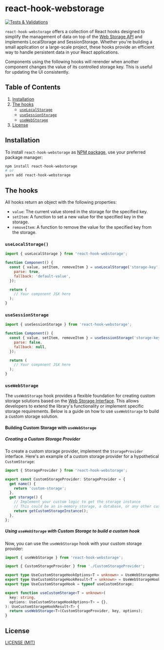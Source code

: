 # react-hook-webstorage

[![Tests & Validations](https://github.com/schorfES/react-hook-webstorage/actions/workflows/ci.yml/badge.svg)](https://github.com/schorfES/react-hook-webstorage/actions/workflows/ci.yml)

`react-hook-webstorage` offers a collection of React hooks designed to simplify the management of data on top of the [Web Storage API](https://developer.mozilla.org/en-US/docs/Web/API/Web_Storage_API) and implements LocalStorage and SessionStorage. Whether you're building a small application or a large-scale project, these hooks provide an efficient way to handle persistent data in your React applications.

Components using the following hooks will rerender when another component changes the value of its controlled storage key. This is useful for updating the UI consistently.

## Table of Contents

1. [Installation](#installation)
2. [The hooks](#the-hooks)
   - [`useLocalStorage`](#uselocalstorage)
   - [`useSessionStorage`](#usesessionstorage)
   - [`useWebStorage`](#usewebstorage)
3. [License](#license)

## Installation

To install `react-hook-webstorage` as [NPM package](https://www.npmjs.com/package/react-hook-webstorage), use your preferred package manager:

```bash
npm install react-hook-webstorage
# or
yarn add react-hook-webstorage
```

## The hooks

All hooks return an object with the following properties:

- `value`: The current value stored in the storage for the specified key.
- `setItem`: A function to set a new value for the specified key in the storage.
- `removeItem`: A function to remove the value for the specified key from the storage.

### `useLocalStorage()`

```jsx
import { useLocalStorage } from 'react-hook-webstorage';

function Component() {
  const { value, setItem, removeItem } = useLocalStorage('storage-key', {
    parse: true,
    fallback: 'default-value',
  });

  return (
    // Your component JSX here
  );
}
```

### `useSessionStorage`

```jsx
import { useSessionStorage } from 'react-hook-webstorage';

function Component() {
  const { value, setItem, removeItem } = useSessionStorage('storage-key', {
    parse: false,
    fallback: null,
  });

  return (
    // Your component JSX here
  );
}
```

### `useWebStorage`

The `useWebStorage` hook provides a flexible foundation for creating custom storage solutions based on the [Web Storage Interface](https://developer.mozilla.org/en-US/docs/Web/API/Web_Storage_API). This allows developers to extend the library's functionality or implement specific storage requirements. Below is a guide on how to use `useWebStorage` to build a custom storage solution.

#### Building Custom Storage with `useWebStorage`

##### Creating a Custom Storage Provider

To create a custom storage provider, implement the `StorageProvider` interface.
Here's an example of a custom storage provider for a hypothetical `CustomStorage`:

```typescript
import { StorageProvider } from 'react-hook-webstorage';

export const CustomStorageProvider: StorageProvider = {
  get name() {
    return 'custom-storage';
  },
  get storage() {
    // Implement your custom logic to get the storage instance
    // This could be an in-memory storage, a database, or any other custom solution
    return getCustomStorageInstance();
  },
};
```

##### Using `useWebStorage` with Custom Storage to build a custom hook

Now, you can use the `useWebStorage` hook with your custom storage provider:

```typescript
import { useWebStorage } from 'react-hook-webstorage';

import { CustomStorageProvider } from './CustomStorageProvider';

export type UseCustomStorageHookOptions<T = unknown> = UseWebStorageHookOptions<T>;
export type UseCustomStorageHookResult<T = unknown> = UseWebStorageHookResult<T>;
export type UseCustomStorageHook = typeof useCustomStorage;

export function useCustomStorage<T = unknown>(
  key: string,
  options: UseCustomStorageHookOptions<T> = {},
): UseCustomStorageHookResult<T> {
  return useWebStorage<T>(CustomStorageProvider, key, options);
}
```

## License

[LICENSE (MIT)](./LICENSE)
